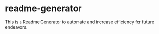 # readme-generator
This is a Readme Generator to automate and increase efficiency for future endeavors.
